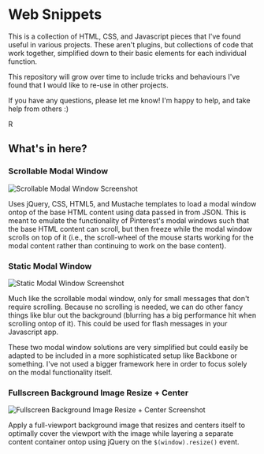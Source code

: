 # Web Snippets

This is a collection of HTML, CSS, and Javascript pieces that I've found useful in 
various projects. These aren't plugins, but collections of code that work together,
simplified down to their basic elements for each individual function.

This repository will grow over time to include tricks and behaviours I've found
that I would like to re-use in other projects.

If you have any questions, please let me know! I'm happy to help, and take 
help from others :)

R

## What's in here?

### Scrollable Modal Window

![Scrollable Modal Window Screenshot](http://robmclarty.com/screenshots/modal-scrollable.png)

Uses jQuery, CSS, HTML5, and Mustache templates to load a modal window ontop of the base
HTML content using data passed in from JSON. This is meant to emulate the functionality
of Pinterest's modal windows such that the base HTML content can scroll, but then freeze
while the modal window scrolls on top of it (i.e., the scroll-wheel of the mouse starts
working for the modal content rather than continuing to work on the base content).

### Static Modal Window

![Static Modal Window Screenshot](http://robmclarty.com/screenshots/modal-static.png)

Much like the scrollable modal window, only for small messages that don't require
scrolling. Because no scrolling is needed, we can do other fancy things like blur out
the background (blurring has a big performance hit when scrolling ontop of it). This
could be used for flash messages in your Javascript app. 

These two modal window
solutions are very simplified but could easily be adapted to be included in a more
sophisticated setup like Backbone or something. I've not used a bigger framework
here in order to focus solely on the modal functionality itself.

### Fullscreen Background Image Resize + Center

![Fullscreen Background Image Resize + Center Screenshot](http://robmclarty.com/screenshots/fullscreen-background-resize.png)

Apply a full-viewport background image that resizes and centers itself to optimally
cover the viewport with the image while layering a separate content container ontop
using jQuery on the `$(window).resize()` event.
